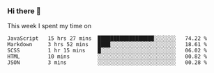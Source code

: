 ### Hi there 👋

<!--
**qiruohan/qiruohan** is a ✨ _special_ ✨ repository because its `README.md` (this file) appears on your GitHub profile.

Here are some ideas to get you started:

- 🔭 I’m currently working on ...
- 🌱 I’m currently learning ...
- 👯 I’m looking to collaborate on ...
- 🤔 I’m looking for help with ...
- 💬 Ask me about ...
- 📫 How to reach me: ...
- 😄 Pronouns: ...
- ⚡ Fun fact: ...
-->

This week I spent my time on 
<!--START_SECTION:waka-->
```text
JavaScript   15 hrs 27 mins  ██████████████████░░░░░░░   74.22 % 
Markdown     3 hrs 52 mins   ████░░░░░░░░░░░░░░░░░░░░░   18.61 % 
SCSS         1 hr 15 mins    █░░░░░░░░░░░░░░░░░░░░░░░░   06.02 % 
HTML         10 mins         ░░░░░░░░░░░░░░░░░░░░░░░░░   00.82 % 
JSON         3 mins          ░░░░░░░░░░░░░░░░░░░░░░░░░   00.28 %
```
<!--END_SECTION:waka-->
